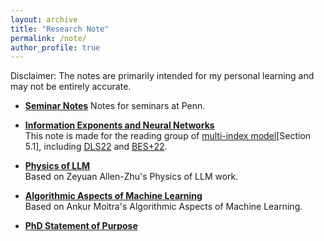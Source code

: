 ```yaml
---
layout: archive
title: "Research Note"
permalink: /note/
author_profile: true
---
```


Disclaimer: The notes are primarily intended for my personal learning and may not be entirely accurate.

* [**Seminar Notes**](https://matheart.github.io/note/seminar)
  Notes for seminars at Penn.

* [**Information Exponents and Neural Networks**](../files/2025_multi_index_reading_group.pdf)   
  This note is made for the reading group of [multi-index model](https://arxiv.org/abs/2504.05426)[Section 5.1], including [DLS22](https://arxiv.org/abs/2206.15144) and [BES+22](https://arxiv.org/abs/2205.01445v1).  

* [**Physics of LLM**](https://matheart.github.io/note/phys_of_llm)  
  Based on Zeyuan Allen-Zhu's Physics of LLM work. 

* [**Algorithmic Aspects of Machine Learning**](https://matheart.github.io/note/alg_ml)  
  Based on Ankur Moitra's Algorithmic Aspects of Machine Learning.   

* [**PhD Statement of Purpose**](https://www.overleaf.com/read/tqwnttmqpmcc#42bcb5)
